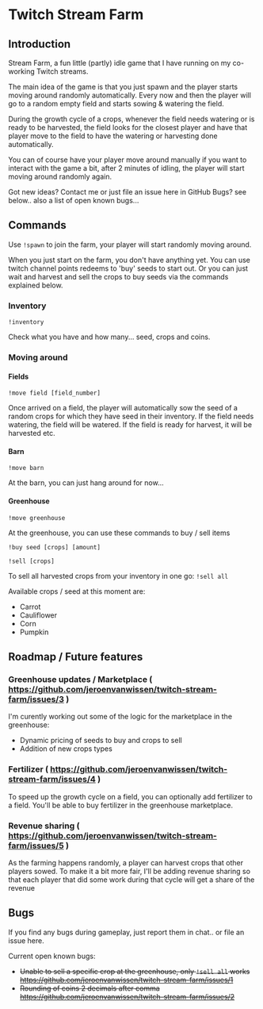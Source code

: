 # Twitch Stream Farm

## Introduction

Stream Farm, a fun little (partly) idle game that I have running on my co-working Twitch streams.

The main idea of the game is that you just spawn and the player starts moving around randomly automatically.
Every now and then the player will go to a random empty field and starts sowing & watering the field.

During the growth cycle of a crops, whenever the field needs watering or is ready to be harvested, 
the field looks for the closest player and have that player move to the field to have the watering or harvesting done automatically.

You can of course have your player move around manually if you want to interact with the game a bit,
after 2 minutes of idling, the player will start moving around randomly again.

Got new ideas? Contact me or just file an issue here in GitHub
Bugs? see below.. also a list of open known bugs...

## Commands

Use <code>!spawn</code> to join the farm, your player will start randomly moving around.

When you just start on the farm, you don't have anything yet. You can use twitch channel points redeems to 'buy' seeds to start out.
Or you can just wait and harvest and sell the crops to buy seeds via the commands explained below.

### Inventory
<code>!inventory</code>

Check what you have and how many... seed, crops and coins.

### Moving around 

#### Fields
<code>!move field [field_number]</code>

Once arrived on a field, the player will automatically sow the seed of a random crops for which they have seed in their inventory.
If the field needs watering, the field will be watered. If the field is ready for harvest, it will be harvested etc.

#### Barn
<code>!move barn</code>

At the barn, you can just hang around for now... 

#### Greenhouse
<code>!move greenhouse</code>

At the greenhouse, you can use these commands to buy / sell items

<code>!buy seed [crops] [amount]</code>

<code>!sell [crops]</code>

To sell all harvested crops from your inventory in one go:
<code>!sell all</code>

Available crops / seed at this moment are:

* Carrot
* Cauliflower
* Corn
* Pumpkin

## Roadmap / Future features

### Greenhouse updates / Marketplace ( https://github.com/jeroenvanwissen/twitch-stream-farm/issues/3 )

I'm curently working out some of the logic for the marketplace in the greenhouse:

* Dynamic pricing of seeds to buy and crops to sell
* Addition of new crops types

### Fertilizer ( https://github.com/jeroenvanwissen/twitch-stream-farm/issues/4 )

To speed up the growth cycle on a field, you can optionally add fertilizer to a field.
You'll be able to buy fertilizer in the greenhouse marketplace.

### Revenue sharing ( https://github.com/jeroenvanwissen/twitch-stream-farm/issues/5 )

As the farming happens randomly, a player can harvest crops that other players sowed.
To make it a bit more fair, I'll be adding revenue sharing so that each player that did some work during that cycle will get a share of the revenue

## Bugs

If you find any bugs during gameplay, just report them in chat.. or file an issue here.

Current open known bugs:

* ~~Unable to sell a specific crop at the greenhouse, only <code>!sell all</code> works https://github.com/jeroenvanwissen/twitch-stream-farm/issues/1~~
* ~~Rounding of coins 2 decimals after comma https://github.com/jeroenvanwissen/twitch-stream-farm/issues/2~~
